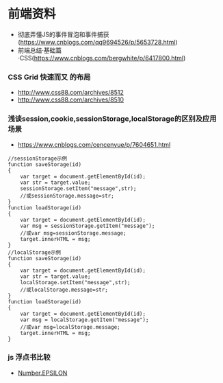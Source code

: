 # 前端资料
- 彻底弄懂JS的事件冒泡和事件捕获(https://www.cnblogs.com/qq9694526/p/5653728.html)
- 前端总结·基础篇·CSS(https://www.cnblogs.com/bergwhite/p/6417800.html)

### CSS Grid 快速而又 的布局
- http://www.css88.com/archives/8512
- http://www.css88.com/archives/8510


### 浅谈session,cookie,sessionStorage,localStorage的区别及应用场景
- https://www.cnblogs.com/cencenyue/p/7604651.html
```
//sessionStorage示例
function saveStorage(id)
{
    var target = document.getElementById(id);
    var str = target.value;
    sessionStorage.setItem("message",str);
    //或sessionStorage.message=str;
}
function loadStorage(id)
{
    var target = document.getElementById(id);
    var msg = sessionStorage.getItem("message");
    //或var msg=sessionStorage.message;
    target.innerHTML = msg;
}
//localStorage示例
function saveStorage(id)
{
    var target = document.getElementById(id);
    var str = target.value;
    localStorage.setItem("message",str);
    //或localStorage.message=str;
}
function loadStorage(id)
{
    var target = document.getElementById(id);
    var msg = localStorage.getItem("message");
    //或var msg=localStorage.message;
    target.innerHTML = msg;
}
```

### js 浮点书比较
- [Number.EPSILON](https://blog.csdn.net/ixygj197875/article/details/79117229)
